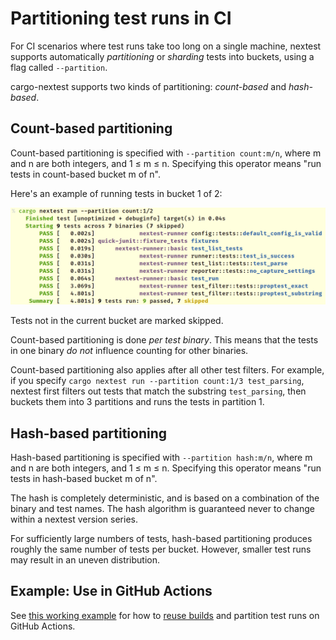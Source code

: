 # Partitioning test runs in CI

For CI scenarios where test runs take too long on a single machine, nextest supports automatically *partitioning* or *sharding* tests into buckets, using a flag called `--partition`.

cargo-nextest supports two kinds of partitioning: *count-based* and *hash-based*.

## Count-based partitioning

Count-based partitioning is specified with `--partition count:m/n`, where m and n are both integers, and 1 ≤ m ≤ n. Specifying this operator means "run tests in count-based bucket m of n".

Here's an example of running tests in bucket 1 of 2:

![Output of cargo nextest run --partition count:1/2](../static/nextest-partition.png)

Tests not in the current bucket are marked skipped.

Count-based partitioning is done *per test binary*. This means that the tests in one binary *do not* influence counting for other binaries.

Count-based partitioning also applies after all other test filters. For example, if you specify `cargo nextest run --partition count:1/3 test_parsing`, nextest first filters out tests that match the substring `test_parsing`, then buckets them into 3 partitions and runs the tests in partition 1.

## Hash-based partitioning

Hash-based partitioning is specified with `--partition hash:m/n`, where m and n are both integers, and 1 ≤ m ≤ n. Specifying this operator means "run tests in hash-based bucket m of n".

The hash is completely deterministic, and is based on a combination of the binary and test names. The hash algorithm is guaranteed never to change within a nextest version series.

For sufficiently large numbers of tests, hash-based partitioning produces roughly the same number of tests per bucket. However, smaller test runs may result in an uneven distribution.

## Example: Use in GitHub Actions

See [this working example](https://github.com/nextest-rs/reuse-build-partition-example/blob/main/.github/workflows/ci.yml) for how to [reuse builds](reusing-builds.md) and partition test runs on GitHub Actions.
